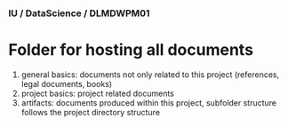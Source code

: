 ### IU / DataScience / DLMDWPM01

# Folder for hosting all documents

1. general basics: documents not only related to this project (references, legal documents, books)
2. project basics: project related documents
3. artifacts: documents produced within this project, subfolder structure follows the project directory structure
